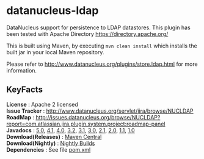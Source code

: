 datanucleus-ldap
================

DataNucleus support for persistence to LDAP datastores. This plugin has been tested with Apache Directory
https://directory.apache.org/

This is built using Maven, by executing `mvn clean install` which installs the built jar in your local Maven repository.

Please refer to http://www.datanucleus.org/plugins/store.ldap.html  for more information.

KeyFacts
--------
__License__ : Apache 2 licensed  
__Issue Tracker__ : http://www.datanucleus.org/servlet/jira/browse/NUCLDAP  
__RoadMap__ : http://issues.datanucleus.org/browse/NUCLDAP?report=com.atlassian.jira.plugin.system.project:roadmap-panel  
__Javadocs__ : [5.0](http://www.datanucleus.org/javadocs/store.ldap/5.0/), [4.1](http://www.datanucleus.org/javadocs/store.ldap/4.1/), [4.0](http://www.datanucleus.org/javadocs/store.ldap/4.0/), [3.2](http://www.datanucleus.org/javadocs/store.ldap/3.2/), [3.1](http://www.datanucleus.org/javadocs/store.ldap/3.1/), [3.0](http://www.datanucleus.org/javadocs/store.ldap/3.0/), [2.1](http://www.datanucleus.org/javadocs/store.ldap/2.1/), [2.0](http://www.datanucleus.org/javadocs/store.ldap/2.0/), [1.1](http://www.datanucleus.org/javadocs/store.ldap/1.1/), [1.0](http://www.datanucleus.org/javadocs/store.ldap/1.0/)  
__Download(Releases)__ : [Maven Central](http://central.maven.org/maven2/org/datanucleus/datanucleus-ldap)  
__Download(Nightly)__ : [Nightly Builds](http://www.datanucleus.org/downloads/maven2-nightly/org/datanucleus/datanucleus-ldap)  
__Dependencies__ : See file [pom.xml](pom.xml)  
